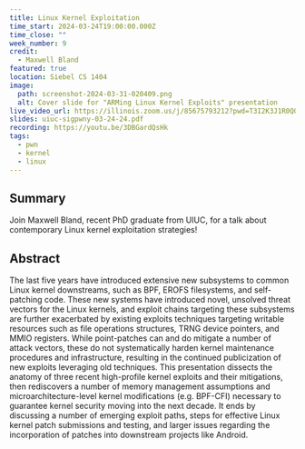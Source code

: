 ```yaml
---
title: Linux Kernel Exploitation
time_start: 2024-03-24T19:00:00.000Z
time_close: ""
week_number: 9
credit:
  - Maxwell Bland
featured: true
location: Siebel CS 1404
image:
  path: screenshot-2024-03-31-020409.png
  alt: Cover slide for "ARMing Linux Kernel Exploits" presentation
live_video_url: https://illinois.zoom.us/j/85675793212?pwd=T3I2K3J1R0Q0aHo2UFQ2Wkk5ODNPZz09
slides: uiuc-sigpwny-03-24-24.pdf
recording: https://youtu.be/3DBGardQsHk
tags:
  - pwn
  - kernel
  - linux
---
```

## Summary
Join Maxwell Bland, recent PhD graduate from UIUC, for a talk about contemporary Linux kernel exploitation strategies!

## Abstract 
The last five years have introduced extensive new subsystems to common Linux kernel downstreams, such as BPF, EROFS filesystems, and self-patching code. These new systems have introduced novel, unsolved threat vectors for the Linux kernels, and exploit chains targeting these subsystems are further exacerbated by existing exploits techniques targeting writable resources such as file operations structures, TRNG device pointers, and MMIO registers. While point-patches can and do mitigate a number of attack vectors, these do not systematically harden kernel maintenance procedures and infrastructure, resulting in the continued publicization of new exploits leveraging old techniques. This presentation dissects the anatomy of three recent high-profile kernel exploits and their mitigations, then rediscovers a number of memory management assumptions and microarchitecture-level kernel modifications (e.g. BPF-CFI) necessary to guarantee kernel security moving into the next decade. It ends by discussing a number of emerging exploit paths, steps for effective Linux kernel patch submissions and testing, and larger issues regarding the incorporation of patches into downstream projects like Android.